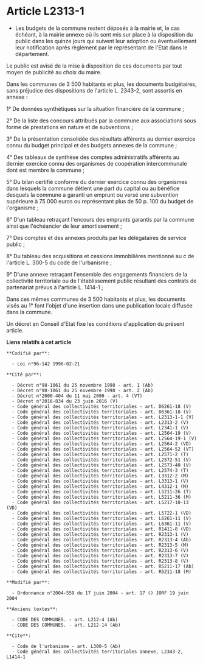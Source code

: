 # Article L2313-1

- Les budgets de la commune restent déposés à la mairie et, le cas échéant, à la mairie annexe où ils sont mis sur place à la
disposition du public dans les quinze jours qui suivent leur adoption ou éventuellement leur notification après règlement par
le représentant de l'Etat dans le département.

Le public est avisé de la mise à disposition de ces documents par tout moyen de publicité au choix du maire.

Dans les communes de 3 500 habitants et plus, les documents budgétaires, sans préjudice des dispositions de l'article L.
2343-2, sont assortis en annexe :

1° De données synthétiques sur la situation financière de la commune ;

2° De la liste des concours attribués par la commune aux associations sous forme de prestations en nature et de subventions ;

3° De la présentation consolidée des résultats afférents au dernier exercice connu du budget principal et des budgets annexes
de la commune ;

4° Des tableaux de synthèse des comptes administratifs afférents au dernier exercice connu des organismes de coopération
intercommunale dont est membre la commune ;

5° Du bilan certifié conforme du dernier exercice connu des organismes dans lesquels la commune détient une part du capital
ou au bénéfice desquels la commune a garanti un emprunt ou versé une subvention supérieure à 75 000 euros ou représentant
plus de 50 p. 100 du budget de l'organisme ;

6° D'un tableau retraçant l'encours des emprunts garantis par la commune ainsi que l'échéancier de leur amortissement ;

7° Des comptes et des annexes produits par les délégataires de service public ;

8° Du tableau des acquisitions et cessions immobilières mentionné au c de l'article L. 300-5 du code de l'urbanisme ;

9° D'une annexe retraçant l'ensemble des engagements financiers de la collectivité territoriale ou de l'établissement public
résultant des contrats de partenariat prévus à l'article L. 1414-1 ;

Dans ces mêmes communes de 3 500 habitants et plus, les documents visés au 1° font l'objet d'une insertion dans une
publication locale diffusée dans la commune.

Un décret en Conseil d'Etat fixe les conditions d'application du présent article.

**Liens relatifs à cet article**

	**Codifié par**:

	  - Loi n°96-142 1996-02-21

	**Cité par**:

	  - Décret n°98-1061 du 25 novembre 1998 - art. 1 (Ab)
	  - Décret n°98-1061 du 25 novembre 1998 - art. 2 (Ab)
	  - Décret n°2000-404 du 11 mai 2000 - art. 4 (VT)
	  - Décret n°2016-834 du 23 juin 2016 (V)
	  - Code général des collectivités territoriales - art. D6261-18 (V)
	  - Code général des collectivités territoriales - art. D6361-18 (V)
	  - Code général des collectivités territoriales - art. L2313-1-1 (V)
	  - Code général des collectivités territoriales - art. L2313-2 (V)
	  - Code général des collectivités territoriales - art. L2341-1 (V)
	  - Code général des collectivités territoriales - art. L2564-19 (V)
	  - Code général des collectivités territoriales - art. L2564-19-1 (V)
	  - Code général des collectivités territoriales - art. L2564-2 (VD)
	  - Code général des collectivités territoriales - art. L2564-52 (VT)
	  - Code général des collectivités territoriales - art. L2571-2 (T)
	  - Code général des collectivités territoriales - art. L2572-51 (V)
	  - Code général des collectivités territoriales - art. L2573-40 (V)
	  - Code général des collectivités territoriales - art. L2574-3 (T)
	  - Code général des collectivités territoriales - art. L3312-2 (M)
	  - Code général des collectivités territoriales - art. L3313-1 (V)
	  - Code général des collectivités territoriales - art. L4312-1 (M)
	  - Code général des collectivités territoriales - art. L5211-26 (T)
	  - Code général des collectivités territoriales - art. L5211-36 (M)
	  - Code général des collectivités territoriales - art. L5217-10-13 (VD)
	  - Code général des collectivités territoriales - art. L5722-1 (VD)
	  - Code général des collectivités territoriales - art. L6261-11 (V)
	  - Code général des collectivités territoriales - art. L6361-11 (V)
	  - Code général des collectivités territoriales - art. R1411-8 (VD)
	  - Code général des collectivités territoriales - art. R2313-1 (V)
	  - Code général des collectivités territoriales - art. R2313-4 (Ab)
	  - Code général des collectivités territoriales - art. R2313-5 (M)
	  - Code général des collectivités territoriales - art. R2313-6 (V)
	  - Code général des collectivités territoriales - art. R2313-7 (V)
	  - Code général des collectivités territoriales - art. R2313-8 (V)
	  - Code général des collectivités territoriales - art. R5211-17 (Ab)
	  - Code général des collectivités territoriales - art. R5211-18 (M)

	**Modifié par**:

	  - Ordonnance n°2004-559 du 17 juin 2004 - art. 17 () JORF 19 juin 2004

	**Anciens textes**:

	  - CODE DES COMMUNES. - art. L212-4 (Ab)
	  - CODE DES COMMUNES. - art. L212-14 (Ab)

	**Cite**:

	  - Code de l'urbanisme - art. L300-5 (Ab)
	  - Code général des collectivités territoriales annexe, L2343-2, L1414-1
